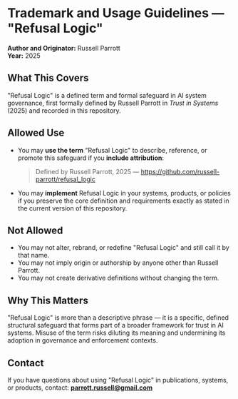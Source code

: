 # Trademark and Usage Guidelines — "Refusal Logic"

**Author and Originator:** Russell Parrott  
**Year:** 2025  

## What This Covers
"Refusal Logic" is a defined term and formal safeguard in AI system governance, first formally defined by Russell Parrott in *Trust in Systems* (2025) and recorded in this repository.

## Allowed Use
- You may **use the term** "Refusal Logic" to describe, reference, or promote this safeguard if you **include attribution**:  
  > Defined by Russell Parrott, 2025 — https://github.com/russell-parrott/refusal_logic  
- You may **implement** Refusal Logic in your systems, products, or policies if you preserve the core definition and requirements exactly as stated in the current version of this repository.

## Not Allowed
- You may not alter, rebrand, or redefine "Refusal Logic" and still call it by that name.  
- You may not imply origin or authorship by anyone other than Russell Parrott.  
- You may not create derivative definitions without changing the term.

## Why This Matters
"Refusal Logic" is more than a descriptive phrase — it is a specific, defined structural safeguard that forms part of a broader framework for trust in AI systems. Misuse of the term risks diluting its meaning and undermining its adoption in governance and enforcement contexts.

## Contact
If you have questions about using "Refusal Logic" in publications, systems, or products, contact: **parrott.russell@gmail.com**
